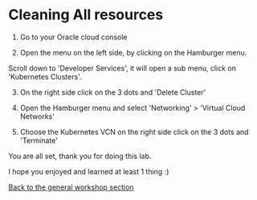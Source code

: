 # Cleaning All resources #


1.	Go to your Oracle cloud console

2.	Open the menu on the left side, by clicking on the Hamburger menu.

Scroll down to 'Developer Services', it will open a sub menu, click on 'Kubernetes Clusters'.

3.	On the right side click on the 3 dots and 'Delete Cluster'

4.	Open the Hamburger menu and select 'Networking' > 'Virtual Cloud Networks'

5.	Choose the Kubernetes VCN on the right side click on the 3 dots and 'Terminate'

You are all set, thank you for doing this lab. 

I hope you enjoyed and learned at least 1 thing :)


[Back to the general workshop section](README.md)

